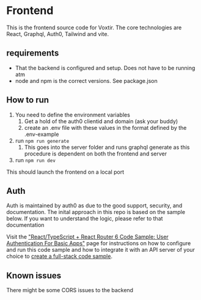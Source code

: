 # Frontend

This is the frontend source code for Voxtir. The core technologies are React, Graphql, Auth0, Tailwind and vite.


## requirements
* That the backend is configured and setup. Does not have to be running atm
* node and npm is the correct versions. See package.json



## How to run
1. You need to define the environment variables
   1. Get a hold of the auth0 clientid and domain (ask your buddy)
   2. create an .env file with these values in the format defined by the .env-example
2. run `npm run generate`
   1. This goes into the server folder and runs graphql generate as this procedure is dependent on both the frontend and server
3. run `npm run dev`

This should launch the frontend on a local port 


## Auth
Auth is maintained by auth0 as due to the good support, security, and documentation. The inital approach in this repo is based on the sample below. If you want to understand the logic, please refer to that documentation

Visit the ["React/TypeScript + React Router 6 Code Sample: User Authentication For Basic Apps"](https://developer.auth0.com/resources/code-samples/spa/react/basic-authentication/typescript-react-router-6) page for instructions on how to configure and run this code sample and how to integrate it with an API server of your choice to [create a full-stack code sample](https://developer.auth0.com/resources/code-samples/full-stack/hello-world/basic-access-control/spa).


## Known issues

There might be some CORS issues to the backend